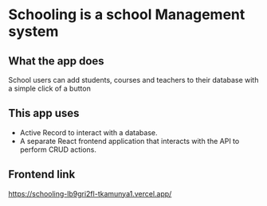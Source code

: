 # Schooling is a school Management system


## What the app does

School users can add students, courses and teachers to their database with a simple click of a button

## This app uses
- Active Record to interact with a database.
- A separate React frontend application that interacts with the API to
  perform CRUD actions.


## Frontend link
https://schooling-lb9gri2fl-tkamunya1.vercel.app/




